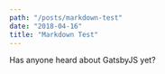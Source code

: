 ```yaml
---
path: "/posts/markdown-test"
date: "2018-04-16"
title: "Markdown Test"
---
```


Has anyone heard about GatsbyJS yet?

